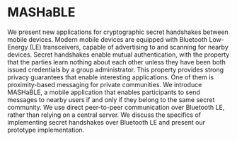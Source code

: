 # MASHaBLE
We present new applications for cryptographic secret handshakes between mobile devices. Modern mobile devices are equipped with Bluetooth Low-Energy (LE) transceivers, capable of advertising to and scanning for nearby devices. Secret handshakes enable mutual authentication, with the property that the parties learn nothing about each other unless they have been both issued credentials by a group administrator. This property provides strong privacy guarantees that enable interesting applications. One of them is proximity-based messaging for private communities.
We introduce MASHaBLE, a mobile application that enables participants to send messages to nearby users if and only if they belong to the same secret community. We use direct peer-to-peer communication over Bluetooth LE, rather than relying on a central server. We discuss the specifics of implementing secret handshakes over Bluetooth LE and present our prototype implementation.
